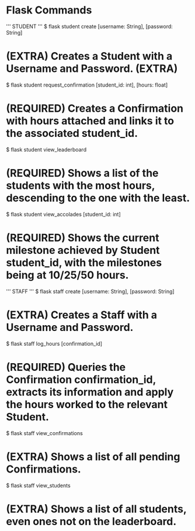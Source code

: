 # Flask Commands

'''
STUDENT
'''
$ flask student create [username: String], [password: String]
# (EXTRA) Creates a Student with a Username and Password. (EXTRA)

$ flask student request_confirmation [student_id: int], [hours: float]
# (REQUIRED) Creates a Confirmation with hours attached and links it to the associated student_id.

$ flask student view_leaderboard
# (REQUIRED) Shows a list of the students with the most hours, descending to the one with the least.

$ flask student view_accolades [student_id: int]
# (REQUIRED) Shows the current milestone achieved by Student student_id, with the milestones being at 10/25/50 hours.

'''
STAFF
'''
$ flask staff create [username: String], [password: String]
# (EXTRA) Creates a Staff with a Username and Password.

$ flask staff log_hours [confirmation_id]
# (REQUIRED) Queries the Confirmation confirmation_id, extracts its information and apply the hours worked to the relevant Student.

$ flask staff view_confirmations
# (EXTRA) Shows a list of all pending Confirmations.

$ flask staff view_students
# (EXTRA) Shows a list of all students, even ones not on the leaderboard.
